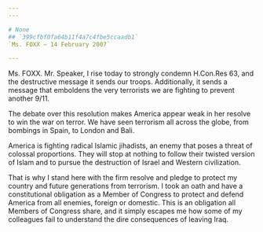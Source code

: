 ```yaml
---
---

# None
## `399cfbf0fa64b11f4a7c4fbe5ccaadb1`
`Ms. FOXX — 14 February 2007`

---
```



Ms. FOXX. Mr. Speaker, I rise today to strongly condemn H.Con.Res 63, 
and the destructive message it sends our troops. Additionally, it sends 
a message that emboldens the very terrorists we are fighting to prevent 
another 9/11.

The debate over this resolution makes America appear weak in her 
resolve to win the war on terror. We have seen terrorism all across the 
globe, from bombings in Spain, to London and Bali.

America is fighting radical Islamic jihadists, an enemy that poses a 
threat of colossal proportions. They will stop at nothing to follow 
their twisted version of Islam and to pursue the destruction of Israel 
and Western civilization.

That is why I stand here with the firm resolve and pledge to protect 
my country and future generations from terrorism. I took an oath and 
have a constitutional obligation as a Member of Congress to protect and 
defend America from all enemies, foreign or domestic. This is an 
obligation all Members of Congress share, and it simply escapes me how 
some of my colleagues fail to understand the dire consequences of 
leaving Iraq.
